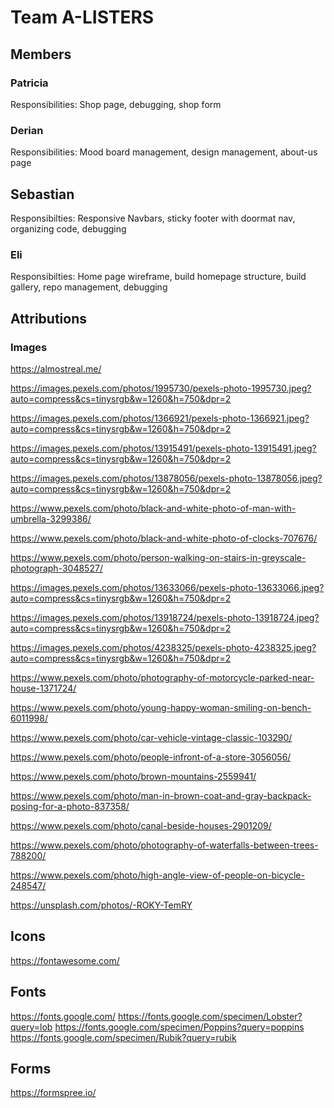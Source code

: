 # Team A-LISTERS

## Members

### Patricia

Responsibilities: Shop page, debugging, shop form

### Derian

Responsibilities: Mood board management, design management, about-us page

## Sebastian

Responsibilties: Responsive Navbars, sticky footer with doormat nav, organizing code, debugging

### Eli

Responsibilties: Home page wireframe, build homepage structure, build gallery, repo management, debugging

## Attributions

### Images

https://almostreal.me/

https://images.pexels.com/photos/1995730/pexels-photo-1995730.jpeg?auto=compress&cs=tinysrgb&w=1260&h=750&dpr=2

https://images.pexels.com/photos/1366921/pexels-photo-1366921.jpeg?auto=compress&cs=tinysrgb&w=1260&h=750&dpr=2

https://images.pexels.com/photos/13915491/pexels-photo-13915491.jpeg?auto=compress&cs=tinysrgb&w=1260&h=750&dpr=2

https://images.pexels.com/photos/13878056/pexels-photo-13878056.jpeg?auto=compress&cs=tinysrgb&w=1260&h=750&dpr=2

https://www.pexels.com/photo/black-and-white-photo-of-man-with-umbrella-3299386/

https://www.pexels.com/photo/black-and-white-photo-of-clocks-707676/

https://www.pexels.com/photo/person-walking-on-stairs-in-greyscale-photograph-3048527/

https://images.pexels.com/photos/13633066/pexels-photo-13633066.jpeg?auto=compress&cs=tinysrgb&w=1260&h=750&dpr=2

https://images.pexels.com/photos/13918724/pexels-photo-13918724.jpeg?auto=compress&cs=tinysrgb&w=1260&h=750&dpr=2

https://images.pexels.com/photos/4238325/pexels-photo-4238325.jpeg?auto=compress&cs=tinysrgb&w=1260&h=750&dpr=2

https://www.pexels.com/photo/photography-of-motorcycle-parked-near-house-1371724/

https://www.pexels.com/photo/young-happy-woman-smiling-on-bench-6011998/

https://www.pexels.com/photo/car-vehicle-vintage-classic-103290/

https://www.pexels.com/photo/people-infront-of-a-store-3056056/

https://www.pexels.com/photo/brown-mountains-2559941/

https://www.pexels.com/photo/man-in-brown-coat-and-gray-backpack-posing-for-a-photo-837358/

https://www.pexels.com/photo/canal-beside-houses-2901209/

https://www.pexels.com/photo/photography-of-waterfalls-between-trees-788200/

https://www.pexels.com/photo/high-angle-view-of-people-on-bicycle-248547/

https://unsplash.com/photos/-ROKY-TemRY

## Icons

https://fontawesome.com/

## Fonts

https://fonts.google.com/
https://fonts.google.com/specimen/Lobster?query=lob
https://fonts.google.com/specimen/Poppins?query=poppins
https://fonts.google.com/specimen/Rubik?query=rubik

## Forms

https://formspree.io/


